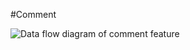 #Comment

![Data flow diagram of comment feature](http://dev01.cc.cloud:49173/public/assets/images/comment_data_flow_diagram.jpg)